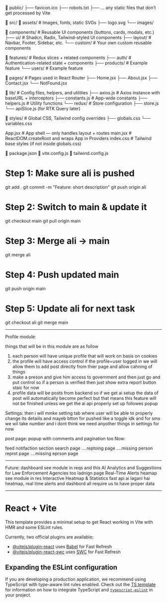 📂 public/
   ├── favicon.ico
   ├── robots.txt
   ├── ... any static files that don’t get processed by Vite

📂 src/
   📂 assets/              # Images, fonts, static SVGs
       ├── logo.svg
       └── images/
   
   📂 components/          # Reusable UI components (buttons, cards, modals, etc.)
       ├── ui/             # Shadcn, Radix, Tailwind-styled UI components
       ├── layout/         # Navbar, Footer, Sidebar, etc.
       └── custom/         # Your own custom reusable components
   
   📂 features/            # Redux slices + related components
       ├── auth/           # Authentication-related state + components
       ├── products/       # Example feature
       └── users/          # Example feature
   
   📂 pages/               # Pages used in React Router
       ├── Home.jsx 
       ├── About.jsx
       ├── Contact.jsx
       └── NotFound.jsx

   📂 lib/                 # Config files, helpers, and utilities
       ├── axios.js        # Axios instance with baseURL + interceptors
       ├── constants.js    # App-wide constants
       ├── helpers.js      # Utility functions
       └── redux/          # Store configuration
           ├── store.js
           └── apiSlice.js (for RTK Query later)

   📂 styles/              # Global CSS, Tailwind config overrides
       ├── globals.css
       └── variables.css

   App.jsx                 # App shell — only handles layout + routes
   main.jsx                # ReactDOM.createRoot and wraps App in Providers
   index.css               # Tailwind base styles (if not inside globals.css)

📄 package.json
📄 vite.config.js
📄 tailwind.config.js

# Step 1: Make sure ali is pushed
git add .
git commit -m "Feature: short description"
git push origin ali

# Step 2: Switch to main & update it
git checkout main
git pull origin main

# Step 3: Merge ali → main
git merge ali

# Step 4: Push updated main
git push origin main

# Step 5: Update ali for next task
git checkout ali
git merge main


---------------------------------------------------------------------------

Profile module:

things that will be in this module are as follow

1. each person will have unique profile that will work on basis on cookies
2. the profile will have access control if the profile=user logged in we will allow them to add post directly from thier page and allow cahning of things 
3. make a preson and give him access to government and then just go and put control so if a person is verified then just show extra report button staic for now
3. profile data will be posts from backend so if we get ai setup the data of post will automatically become perfect but that means this feature will not be finished unless we get the ai api properly set up
followes popup

Settings:
then i will mmke setting tab where user will be able to properly change its detaiils and mayeb btton for pushed like a toggle idk and for sms we wil take number and i dont think we need anyother things in settings for now

post page: popup with comments and pagination too
Now:

feed
notifaction section
search page
....reptoing page
....missing person reprot page
....missing eprson page


----------------------
Future:
dashboard see module in reqs and this AI Analytics and Suggestions for Law Enforcement Agencies too
ladnign page
Real-Time Alerts 
heamap  see module in res Interactive Heatmap & Statistics 
fast api ai lagani hai
heatmap, real time alerts and dashbord all require us to have proper data 











----------------------------------
# React + Vite

This template provides a minimal setup to get React working in Vite with HMR and some ESLint rules.

Currently, two official plugins are available:

- [@vitejs/plugin-react](https://github.com/vitejs/vite-plugin-react/blob/main/packages/plugin-react) uses [Babel](https://babeljs.io/) for Fast Refresh
- [@vitejs/plugin-react-swc](https://github.com/vitejs/vite-plugin-react/blob/main/packages/plugin-react-swc) uses [SWC](https://swc.rs/) for Fast Refresh

## Expanding the ESLint configuration

If you are developing a production application, we recommend using TypeScript with type-aware lint rules enabled. Check out the [TS template](https://github.com/vitejs/vite/tree/main/packages/create-vite/template-react-ts) for information on how to integrate TypeScript and [`typescript-eslint`](https://typescript-eslint.io) in your project.